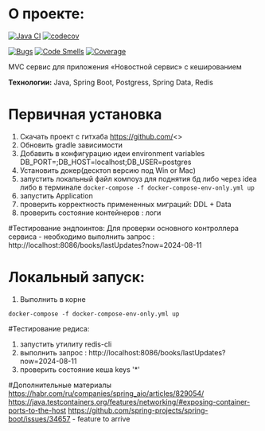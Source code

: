 

# О проекте:

[![Java CI](https://github.com/pandamaroder/ContactRegistry/actions/workflows/github-actions-demo.yml/badge.svg)](https://github.com/pandamaroder/ContactRegistry/actions/workflows/github-actions-demo.yml)
[![codecov](https://codecov.io/gh/pandamaroder/ContactRegistry/graph/badge.svg?token=9KNR2SQ3QI)](https://codecov.io/gh/pandamaroder/ContactRegistry)

[![Bugs](https://sonarcloud.io/api/project_badges/measure?project=pandamaroder_ContactRegistry&metric=bugs)](https://sonarcloud.io/summary/new_code?id=pandamaroder_ContactRegistry)
[![Code Smells](https://sonarcloud.io/api/project_badges/measure?project=pandamaroder_ContactRegistry&metric=code_smells)](https://sonarcloud.io/summary/new_code?id=pandamaroder_ContactRegistry)
[![Coverage](https://sonarcloud.io/api/project_badges/measure?project=pandamaroder_ContactRegistry&metric=coverage)](https://sonarcloud.io/summary/new_code?id=pandamaroder_ContactRegistry)

MVC сервис для приложения «Новостной сервис» c кешированием

**Технологии:** Java, Spring Boot, Postgress, Spring Data, Redis

# Первичная установка

1. Скачать проект с гитхаба https://github.com/<>
2. Обновить gradle зависимости
3. Добавить в конфигурацию идеи environment variables DB_PORT=;DB_HOST=localhost;DB_USER=postgres
4. Установить докер(десктоп версию под Win or Mac)
5. запустить локальный файл компоуз для поднятия бд либо через idea либо в терминале `docker-compose -f docker-compose-env-only.yml up`
6. запустить Application
7. проверить корректность примененных миграций: DDL + Data 
8. проверить состояние контейнеров : логи 



#Тестирование эндпоинтов:
Для проверки основного контроллера сервиса - необходимо выполнить запрос : http://localhost:8086/books/lastUpdates?now=2024-08-11


# Локальный запуск:

1. Выполнить в корне 
```shell
docker-compose -f docker-compose-env-only.yml up
```


#Тестирование редиса:
1. запустить утилиту redis-cli
2. выполнить запрос : http://localhost:8086/books/lastUpdates?now=2024-08-11
3. проверить состояние кеша keys '*'

#Дополнительные материалы 
https://habr.com/ru/companies/spring_aio/articles/829054/
https://java.testcontainers.org/features/networking/#exposing-container-ports-to-the-host
https://github.com/spring-projects/spring-boot/issues/34657 - feature to arrive
